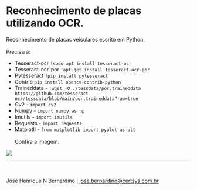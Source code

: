 # Reconhecimento de placas utilizando OCR.

Reconhecimento de placas veiculares escrito em Python.
<br><br>
Precisará:
- Tesseract-ocr `!sudo apt install tesseract-ocr`
- Tesseract-ocr-por `!apt-get install tesseract-ocr-por`
- Pytesseract `!pip install pytesseract`
- Contrib `pip install opencv-contrib-python`
- Traineddata - `!wget -O ./tessdata/por.traineddata https://github.com/tesseract-ocr/tessdata/blob/main/por.traineddata?raw=true`
- Cv2 - `import cv2`
- Numpy - `import numpy as np`
- Imutils - `import imutils`
- Requests - `import requests`
- Matplotli - `from matplotlib import pyplot as plt`
<br><br>
Confira a imagem.
<p>
    <img align="center" src="https://www.revendamais.com.br/blog/wp-content/uploads/2018/10/padrao-de-placa-do-Mercosul-1.jpg">
</p>


-------------------------
<br>

José Henrique N Bernardino    |     jose.bernardino@certsys.com.br
